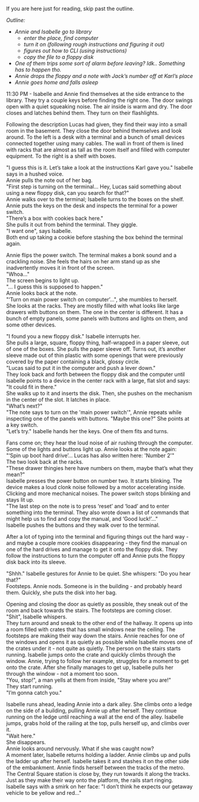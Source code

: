 If you are here just for reading, skip past the outline.

*Outline:*

* *Annie and Isabelle go to library* 
  * *enter the place, find computer*
  * *turn it on (following rough instructions and figuring it out)*
  * *figures out how to CLI (using instructions)*
  * *copy the file to a floppy disk*
* *One of them trips some sort of alarm before leaving? Idk.. Something has to happen tho.*
* *Annie drops the floppy and a note with Jack’s number off at Karl’s place*
* *Annie goes home and falls asleep*

11:30 PM - Isabelle and Annie find themselves at the side entrance to the library. They try a couple keys before finding the right one. The door swings open with a quiet squeaking noise. The air inside is warm and dry. The door closes and latches behind them. They turn on their flashlights.

Following the description Lucas had given, they find their way into a small room in the basement. They close the door behind themselves and look around. To the left is a desk with a terminal and a bunch of small devices connected together using many cables. The wall in front of them is lined with racks that are almost as tall as the room itself and filled with computer equipment. To the right is a shelf with boxes.

"I guess this is it. Let’s take a look at the instructions Karl gave you." Isabelle says in a hushed voice.  
Annie pulls the note out of her bag.  
"First step is turning on the terminal... Hey, Lucas said something about using a new floppy disk, can you search for that?"  
Annie walks over to the terminal; Isabelle turns to the boxes on the shelf.  
Annie puts the keys on the desk and inspects the terminal for a power switch.  
"There’s a box with cookies back here."  
She pulls it out from behind the terminal. They giggle.  
"I want one", says Isabelle.  
Both end up taking a cookie before stashing the box behind the terminal again.

Annie flips the power switch. The terminal makes a bonk sound and a crackling noise. She feels the hairs on her arm stand up as she inadvertently moves it in front of the screen.  
"Whoa..."  
The screen begins to light up.  
"... I guess this is supposed to happen."  
Annie looks back at the note.  
"‘Turn on main power switch on computer’...", she mumbles to herself.  
She looks at the racks. They are mostly filled with what looks like large drawers with buttons on them. The one in the center is different. It has a bunch of empty panels, some panels with buttons and lights on them, and some other devices.

"I found you a new floppy disk." Isabelle interrupts her.  
She pulls a large, square, floppy thing, half-wrapped in a paper sleeve, out of one of the boxes. She pulls the paper sleeve off. Turns out, it’s another sleeve made out of thin plastic with some openings that were previously covered by the paper containing a black, glossy circle.  
"Lucas said to put it in the computer and push a lever down."  
They look back and forth between the floppy disk and the computer until Isabelle points to a device in the center rack with a large, flat slot and says: "It could fit in there."  
She walks up to it and inserts the disk. Then, she pushes on the mechanism in the center of the slot. It latches in place.  
"What’s next?"  
"The note says to turn on the 'main power switch'", Annie repeats while inspecting one of the panels with buttons. "Maybe this one?" She points at a key switch.  
"Let’s try." Isabelle hands her the keys. One of them fits and turns.

Fans come on; they hear the loud noise of air rushing through the computer. Some of the lights and buttons light up. Annie looks at the note again:  
"‘Spin up boot hard drive’... Lucas has also written here: 'Number 2'"  
The two look back at the racks.  
"These drawer thingies here have numbers on them, maybe that’s what they mean?"  
Isabelle presses the power button on number two. It starts blinking. The device makes a loud clonk noise followed by a motor accelerating inside. Clicking and more mechanical noises. The power switch stops blinking and stays lit up.  
"The last step on the note is to press ‘reset’ and ‘load’ and to enter something into the terminal. They also wrote down a list of commands that might help us to find and copy the manual, and ‘Good luck!’..."  
Isabelle pushes the buttons and they walk over to the terminal.

After a lot of typing into the terminal and figuring things out the hard way - and maybe a couple more cookies disappearing - they find the manual on one of the hard drives and manage to get it onto the floppy disk. They follow the instructions to turn the computer off and Annie puts the floppy disk back into its sleeve.

"Shhh." Isabelle gestures for Annie to be quiet. She whispers: "Do you hear that?"  
Footsteps. Annie nods. Someone is in the building - and probably heard them. Quickly, she puts the disk into her bag.

Opening and closing the door as quietly as possible, they sneak out of the room and back towards the stairs. The footsteps are coming closer.  
"Shit", Isabelle whispers.  
They turn around and sneak to the other end of the hallway. It opens up into a room filled with crates that has small windows near the ceiling. The footsteps are making their way down the stairs. Annie reaches for one of the windows and opens it as quietly as possible while Isabelle moves one of the crates under it - not quite as quietly. The person on the stairs starts running. Isabelle jumps onto the crate and quickly climbs through the window. Annie, trying to follow her example, struggles for a moment to get onto the crate. After she finally manages to get up, Isabelle pulls her through the window - not a moment too soon.  
"You, stop!", a man yells at them from inside, "Stay where you are!"  
They start running.  
"I’m gonna catch you."

Isabelle runs ahead, leading Annie into a dark alley. She climbs onto a ledge on the side of a building, pulling Annie up after herself. They continue running on the ledge until reaching a wall at the end of the alley. Isabelle jumps, grabs hold of the railing at the top, pulls herself up, and climbs over it.  
"Wait here."  
She disappears.  
Annie looks around nervously. What if she was caught now?  
A moment later, Isabelle returns holding a ladder. Annie climbs up and pulls the ladder up after herself. Isabelle takes it and stashes it on the other side of the embankment. Annie finds herself between the tracks of the metro. The Central Square station is close by, they run towards it along the tracks. Just as they make their way onto the platform, the rails start ringing.  
Isabelle says with a smirk on her face: "I don’t think he expects our getaway vehicle to be yellow and red..."
